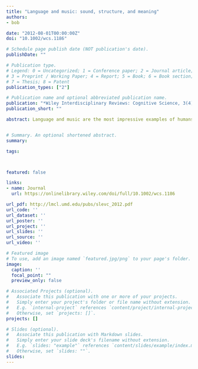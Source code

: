 ```yaml
---
title: "Language and music: sound, structure, and meaning"
authors:
- bob

date: "2012-08-01T00:00:00Z"
doi: "10.1002/wcs.1186"

# Schedule page publish date (NOT publication's date).
publishDate: ""

# Publication type.
# Legend: 0 = Uncategorized; 1 = Conference paper; 2 = Journal article;
# 3 = Preprint / Working Paper; 4 = Report; 5 = Book; 6 = Book section;
# 7 = Thesis; 8 = Patent
publication_types: ["2"]

# Publication name and optional abbreviated publication name.
publication: "*Wiley Interdisciplinary Reviews: Cognitive Science, 3(4), 483-492*"
publication_short: ""

abstract: Language and music are the most impressive examples of humans’ capacity to process complex sound and structure. Though interest in the relationship between these two abilities has a long history, only recently has cognitive and neuroscientific research started to illuminate both what is shared and what is distinct between linguistic and musical processing. This review considers evidence for a link between language and music at three levels of analysis<b>:</b> sound, structure, and meaning. These links not only inform our understanding of language and music, but also add to a more basic understanding of our processing of complex auditory stimuli, structure, meaning, and emotion.


# Summary. An optional shortened abstract.
summary:

tags:



featured: false

links:
- name: Journal
  url: https://onlinelibrary.wiley.com/doi/full/10.1002/wcs.1186

url_pdf: http://lmcl.umd.edu/pubs/slevc_2012.pdf
url_code: ''
url_dataset: ''
url_poster: ''
url_project: ''
url_slides: ''
url_source: ''
url_video: ''

# Featured image
# To use, add an image named `featured.jpg/png` to your page's folder. 
image:
  caption: ''
  focal_point: ""
  preview_only: false

# Associated Projects (optional).
#   Associate this publication with one or more of your projects.
#   Simply enter your project's folder or file name without extension.
#   E.g. `internal-project` references `content/project/internal-project/index.md`.
#   Otherwise, set `projects: []`.
projects: []

# Slides (optional).
#   Associate this publication with Markdown slides.
#   Simply enter your slide deck's filename without extension.
#   E.g. `slides: "example"` references `content/slides/example/index.md`.
#   Otherwise, set `slides: ""`.
slides:
---
```



